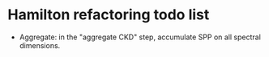 # Hamilton refactoring todo list

* Aggregate: in the "aggregate CKD" step, accumulate SPP on all spectral
  dimensions.
